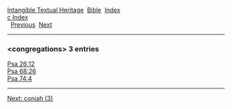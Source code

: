 [Intangible Textual Heritage](../../index)  [Bible](../index) 
[Index](index)   
[c Index](_c_)  
  [Previous](c02456)  [Next](c02458) 

------------------------------------------------------------------------

### &lt;congregations&gt; 3 entries

[Psa 26:12](../kjv/psa026.htm#012)  
[Psa 68:26](../kjv/psa068.htm#026)  
[Psa 74:4](../kjv/psa074.htm#004)  

------------------------------------------------------------------------

[Next: coniah (3)](c02458)
